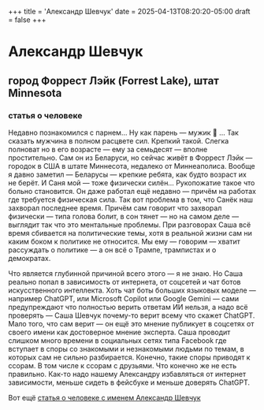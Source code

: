 +++
title = 'Александр Шевчук'
date = 2025-04-13T08:20:20-05:00
draft = false
+++


# Александр Шевчук
## город Форрест Лэйк (Forrest Lake), штат Minnesota
### статья о человеке

Недавно познакомился с парнем… Ну как парень — мужик 🙂 … Так сказать мужчина в полном расцвете сил. Крепкий такой. Слегка полноват но в его возрасте — ему за семьдесят — вполне простительно. Сам он из Беларуси, но сейчас живёт в Форрест Лэйк — городок в США в штате Миннесота, недалеко от Миннеаполиса. Вообще я давно заметил — Беларусы — крепкие ребята, как будто возраст их не берёт. И Саня мой — тоже физически силён… Рукопожатие такое что больно становится. Он даже работал ещё недавно — причём на работах где требуется физическая сила.
Так вот проблема в том, что Санёк наш захворал последнее время. Причём сам говорит что захворал физически — типа голова болит, в сон тянет — но на самом деле — выглядит так что это ментальные проблемы. При разговорах Саша всё время сбивается на политические темы, хотя в реальной жизни сам ни каким боком к политике не относится. Мы ему — говорим — хватит рассуждать о политике — а он всё о Трампе, трампистах и о демократах.

Что является глубинной причиной всего этого — я не знаю. Но Саша реально попал в зависимость от интернета, от соцсетей и чат ботов искусственного интеллекта. Хоть чат боты больших языковых моделе — например ChatGPT, или Microsoft Copilot или Google Gemini — сами предупреждают что полностью верить ответам ИИ нельзя, а надо всё проверять — Саша Шевчук почему-то верит всему что скажет ChatGPT. Мало того, что сам верит — он ещё это мнение публикует в соцсетях от своего имени как достоверное мнение эксперта. Саша проводит слишком много времени в социальных сетях типа Facebook где вступает в споры со знакомыми и незнакомыми людьми по темам, в которых сам не сильно разбирается. Конечно, такие споры приводят к ссорам. В том числе к ссорам с друзьями. Что конечно же не есть правильно. Как-то надо нашему Александру избавляться от интернет зависимости, меньше сидеть в фейсбуке и меньше доверять ChatGPT.

Вот ещё [статья о человеке с именем Александр Шевчук](https://eternapath.mn7.xyz/%d0%b0%d0%bb%d0%b5%d0%ba%d1%81%d0%b0%d0%bd%d0%b4%d1%80-%d1%88%d0%b5%d0%b2%d1%87%d1%83%d0%ba/) 



